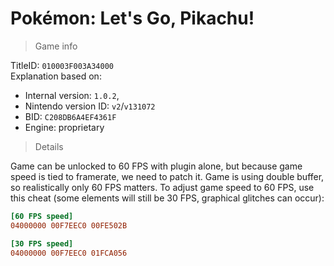 # Pokémon: Let's Go, Pikachu!

> Game info

TitleID: `010003F003A34000`<br>
Explanation based on:
- Internal version: `1.0.2`, 
- Nintendo version ID: `v2`/`v131072`
- BID: `C208DB6A4EF4361F`
- Engine: proprietary

> Details

Game can be unlocked to 60 FPS with plugin alone, but because game speed is tied to framerate, we need to patch it. Game is using double buffer, so realistically only 60 FPS matters. To adjust game speed to 60 FPS, use this cheat (some elements will still be 30 FPS, graphical glitches can occur):

```ini
[60 FPS speed]
04000000 00F7EEC0 00FE502B

[30 FPS speed]
04000000 00F7EEC0 01FCA056
```
